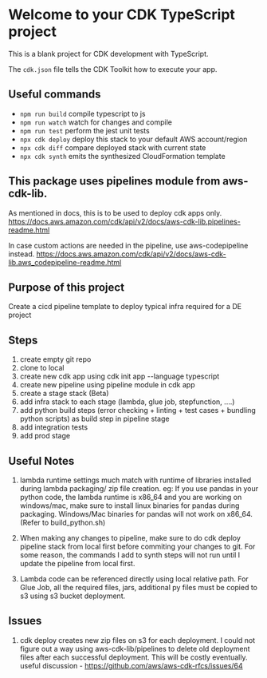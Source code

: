 # Welcome to your CDK TypeScript project

This is a blank project for CDK development with TypeScript.

The `cdk.json` file tells the CDK Toolkit how to execute your app.

## Useful commands

- `npm run build` compile typescript to js
- `npm run watch` watch for changes and compile
- `npm run test` perform the jest unit tests
- `npx cdk deploy` deploy this stack to your default AWS account/region
- `npx cdk diff` compare deployed stack with current state
- `npx cdk synth` emits the synthesized CloudFormation template

## This package uses pipelines module from aws-cdk-lib.

As mentioned in docs, this is to be used to deploy cdk apps only.
https://docs.aws.amazon.com/cdk/api/v2/docs/aws-cdk-lib.pipelines-readme.html

In case custom actions are needed in the pipeline, use aws-codepipeline instead.
https://docs.aws.amazon.com/cdk/api/v2/docs/aws-cdk-lib.aws_codepipeline-readme.html

## Purpose of this project

Create a cicd pipeline template to deploy typical infra required for a DE project

## Steps

1. create empty git repo
2. clone to local
3. create new cdk app using cdk init app --language typescript
4. create new pipeline using pipeline module in cdk app
5. create a stage stack (Beta)
6. add infra stack to each stage (lambda, glue job, stepfunction, ....)
7. add python build steps (error checking + linting + test cases + bundling python scripts) as build step in pipeline stage
8. add integration tests
9. add prod stage

## Useful Notes

1. lambda runtime settings much match with runtime of libraries installed during lambda packaging/ zip file creation. eg: If you use pandas in your python code, the lambda runtime is x86_64 and you are working on windows/mac, make sure to install linux binaries for pandas during packaging. Windows/Mac binaries for pandas will not work on x86_64. (Refer to build_python.sh)

2. When making any changes to pipeline, make sure to do cdk deploy pipeline stack from local first before commiting your changes to git. For some reason, the commands I add to synth steps will not run until I update the pipeline from local first.

3. Lambda code can be referenced directly using local relative path. For Glue Job, all the required files, jars, additional py files must be copied to s3 using s3 bucket deployment.

## Issues

1. cdk deploy creates new zip files on s3 for each deployment. I could not figure out a way using aws-cdk-lib/pipelines to delete old deployment files after each successful deployment. This will be costly eventually. useful discussion - https://github.com/aws/aws-cdk-rfcs/issues/64

